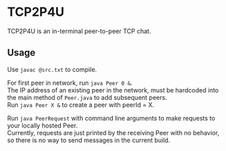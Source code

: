 # TCP2P4U

TCP2P4U is an in-terminal peer-to-peer TCP chat.

## Usage

Use ```javac @src.txt``` to compile.

For first peer in network, run ```java Peer 0 &```.   
The IP address of an existing peer in the network, must be hardcoded into the main method 
of ```Peer.java``` to add subsequent peers.   
Run ```java Peer X &``` to create a peer with peerId = X.    

Run ```java PeerRequest``` with command line arguments to make requests to your locally 
hosted Peer.   
Currently, requests are just printed by the receiving Peer with no behavior, so there is no 
way to send messages in the current build.

